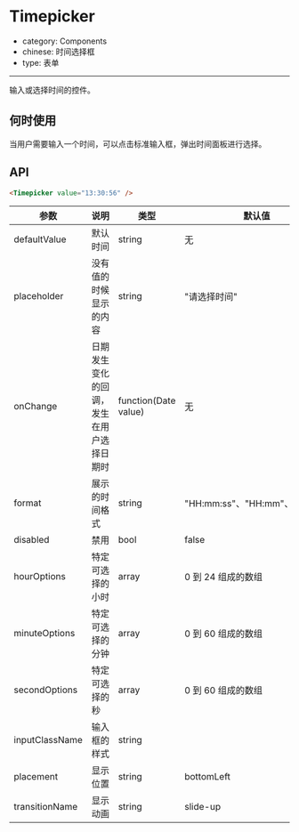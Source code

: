 # Timepicker

-	category: Components
-	chinese: 时间选择框
-	type: 表单

---

输入或选择时间的控件。

何时使用
--------

当用户需要输入一个时间，可以点击标准输入框，弹出时间面板进行选择。

API
---

```html
<Timepicker value="13:30:56" />
```

| 参数            | 说明 | 类型 | 默认值 |
|-----------------|-----|-----|-------|
| defaultValue    | 默认时间 | string | 无 |
| placeholder     | 没有值的时候显示的内容 | string | "请选择时间" |
| onChange     | 日期发生变化的回调，发生在用户选择日期时 | function(Date value) | 无           |
| format          | 展示的时间格式 | string | "HH:mm:ss"、"HH:mm"、"mm:ss" |
| disabled        | 禁用 | bool | false |
| hourOptions     | 特定可选择的小时 | array | 0 到 24 组成的数组 |
| minuteOptions   | 特定可选择的分钟 | array | 0 到 60 组成的数组 |
| secondOptions   | 特定可选择的秒 | array | 0 到 60 组成的数组 |
| inputClassName  | 输入框的样式 | string |  |
| placement       | 显示位置 | string | bottomLeft |
| transitionName  | 显示动画 | string | slide-up |

<style> .code-box-demo .ant-timepicker-picker { margin: 0 12px 12px 0; }</style>
